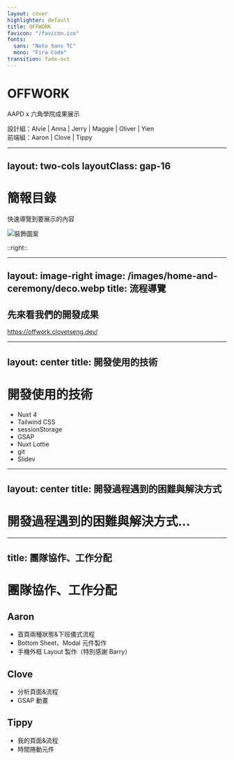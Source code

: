 ```yaml
---
layout: cover
highlighter: default
title: OFFWORK
favicon: "/favicon.ico"
fonts:
  sans: "Noto Sans TC"
  mono: "Fira Code"
transition: fade-out
---
```


<div class="flex flex-col items-center">
  <h1 class="text-5xl font-extrabold text-[#A4CD44]">OFFWORK</h1>
  <p class="text-lg">AAPD x 六角學院成果展示</p>
  設計組：Alvie | Anna | Jerry | Maggie | Oliver | Yien<br />
  前端組：Aaron | Clove | Tippy
</div>

---
layout: two-cols
layoutClass: gap-16
---

# 簡報目錄

快速導覽到要展示的內容

<img src="/images/toc-deco.webp" alt="裝飾圖案" class="max-w-80" />

::right::

<Toc text-lg minDepth="1" maxDepth="2" />

---
layout: image-right
image: /images/home-and-ceremony/deco.webp
title: 流程導覽
---

<h2 class="text-5xl font-extrabold text-[#A4CD44]">先來看我們的開發成果</h2>
<a href="https://offwork.clovetseng.dev/" target="_blank">https://offwork.clovetseng.dev/</a>

---
layout: center
title: 開發使用的技術
---

<div class="flex flex-col items-center">
  <h1 class="text-5xl font-extrabold text-[#A4CD44]">開發使用的技術</h1>
  <ul class="text-lg">
    <li>Nuxt 4</li>
    <li>Tailwind CSS</li>
    <li>sessionStorage</li>
    <li>GSAP</li>
    <li>Nuxt Lottie</li>
    <li>git</li>
    <li>Slidev</li>
  </ul>
</div>

---
layout: center
title: 開發過程遇到的困難與解決方式
---

<h1 class="text-5xl font-extrabold text-[#A4CD44]">開發過程遇到的困難與解決方式...</h1>

---
title: 團隊協作、工作分配
---

<h1 class="text-5xl font-extrabold text-[#A4CD44]">團隊協作、工作分配</h1>

<h2 class="font-bold">Aaron</h2>

<ul class="text-sm">
 <li>首頁兩種狀態&下班儀式流程</li>
 <li>Bottom Sheet、Modal 元件製作</li>
 <li>手機外框 Layout 製作（特別感謝 Barry）</li>
</ul>

<h2 class="font-bold">Clove</h2>

<ul class="text-sm">
 <li>分析頁面&流程</li>
 <li>GSAP 動畫</li>
</ul>

<h2 class="font-bold">Tippy</h2>

<ul class="text-sm">
 <li>我的頁面&流程</li>
 <li>時間捲動元件</li>
</ul>
